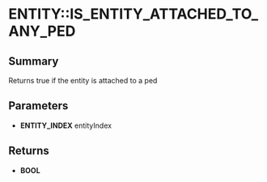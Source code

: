 # ENTITY::IS_ENTITY_ATTACHED_TO_ANY_PED

## Summary
Returns true if the entity is attached to a ped

## Parameters
* **ENTITY_INDEX** entityIndex

## Returns
* **BOOL**
